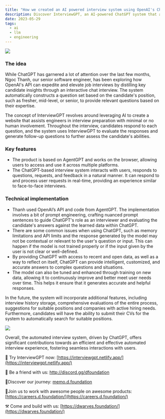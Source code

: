 ```yaml
---
title: "How we created an AI powered interview system using OpenAI's ChatGPT"
description: Discover InterviewGPT, an AI-powered ChatGPT system that automates technical interviews by generating tailored questions and evaluating answers for engineers at all experience levels.
date: 2023-05-29
tags:
  - ai
  - llm
  - engineering
---
```


![](assets/how-we-created-an-ai-powered-interview-system-using-openais-chatgpt_7fbe880aa3a51713c213dc3db6043fc7_md5.webp)

### The idea

While ChatGPT has garnered a lot of attention over the last few months, Ngoc Thanh, our senior software engineer, has been exploring how OpenAI's API can expedite and elevate job interviews by distilling key candidate insights through an interactive chat interview. The system automatically constructs a question set based on the candidate's position, such as fresher, mid-level, or senior, to provide relevant questions based on their expertise.

The concept of InterviewGPT revolves around leveraging AI to create a website that assists engineers in interview preparation with minimal or no human involvement. Throughout the interview, candidates respond to each question, and the system uses InterviewGPT to evaluate the responses and generate follow-up questions to further assess the candidate's abilities.

### **Key features**

- The product is based on AgentGPT and works on the browser, allowing users to access and use it across multiple platforms.
- The ChatGPT-based interview system interacts with users, responds to questions, requests, and feedback in a natural manner. It can respond to and process user requests in real-time, providing an experience similar to face-to-face interviews.

### **Technical implementation**

- Thanh used OpenAI’s API and code from AgentGPT. The implementation involves a bit of prompt engineering, crafting nuanced prompt sentences to guide ChatGPT's role as an interviewer and evaluating the candidate's answers against the learned data within ChatGPT.
- There are some common issues when using ChatGPT, such as memory limitations and API limits and the response generated by the model may not be contextual or relevant to the user's question or input. This can happen if the model is not trained properly or if the input given by the user is not clear or well-defined.
- By providing ChatGPT with access to recent and open data, as well as a way to reflect on itself, ChatGPT can provide intelligent, customized, and accurate answers to complex questions and situations.
- The model can also be tuned and enhanced through training on new data, allowing it to continuously improve and better meet user needs over time. This helps it ensure that it generates accurate and helpful responses.

In the future, the system will incorporate additional features, including interview history storage, comprehensive evaluations of the entire process, suggestions for suitable positions and companies with active hiring needs. Furthermore, candidates will have the ability to submit their CVs for the system to automatically search for suitable positions.

![](assets/how-we-created-an-ai-powered-interview-system-using-openais-chatgpt_8d4d17b65a040f22cd2482f841361f93_md5.webp)

Overall, the automated interview system, driven by ChatGPT, offers significant contributions towards an efficient and effective automated interview experience, fostering seamless interactions with users.

🚀 Try InterviewGPT now: [https://interviewgpt.netlify.app/](https://interviewgpt.netlify.app/)

📩 Be a friend with us: <http://discord.gg/dfoundation>

📍Discover our journey: [memo.d.foundation](http://memo.d.foundation/)

📍Join us to work with awesome people on awesome products: [https://careers.d.foundation/](https://careers.d.foundation/)

⚒️ Come and build with us: [https://dwarves.foundation/](https://dwarves.foundation/)
